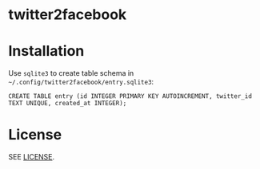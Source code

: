 # twitter2facebook

# Installation

Use `sqlite3` to create table schema in `~/.config/twitter2facebook/entry.sqlite3`:

    CREATE TABLE entry (id INTEGER PRIMARY KEY AUTOINCREMENT, twitter_id TEXT UNIQUE, created_at INTEGER);

# License

SEE [LICENSE](LICENSE).
